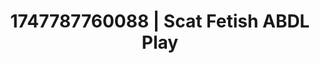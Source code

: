 ---
categories:
- Softcore narrative
- Tasteful nudity
- Hand over mouth play
- Intimate rituals
- Spitroast
image: /assets/images/1747787760088.jpg
layout: post
seo:
  description: Featured content with premium Scat Fetish, ABDL Play. HD images available.
  keywords: Scat Fetish, ABDL Play
  og_image: /assets/images/1747787760088.jpg
  schema_type: VisualArtwork
tags:
- ABDL Play
- '#1747787760088'
- Scat Fetish
title: 1747787760088 | Scat Fetish ABDL Play
---